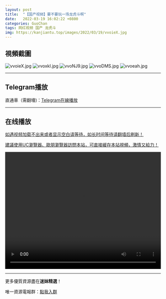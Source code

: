 ```yaml
---
layout: post
title:  "【国产视频】要不要玩一场龙虎斗啊"
date:   2022-03-19 16:02:22 +0800
categories: GuoChan
tags: 网红视频 国产 龙虎斗
img: https://kanjiantu.top/images/2022/03/19/vvoieX.jpg
---
```



## 視頻截圖

![vvoieX.jpg](https://kanjiantu.top/images/2022/03/19/vvoieX.jpg)
![vvoxkI.jpg](https://kanjiantu.top/images/2022/03/19/vvoxkI.jpg)
![vvoNJ9.jpg](https://kanjiantu.top/images/2022/03/19/vvoNJ9.jpg)
![vvoDMS.jpg](https://kanjiantu.top/images/2022/03/19/vvoDMS.jpg)
![vvoeah.jpg](https://kanjiantu.top/images/2022/03/19/vvoeah.jpg)

* * *
## Telegram播放

直通車（需翻墻)：[Telegram在線播放](https://t.me/mimeijingxuan/221)

* * *
## 在线播放
<u>如遇视频加载不出来或者显示空白请等待，如长时间等待请翻墙后刷新！</u>

<u>建議使用UC瀏覽器、歐朋瀏覽器訪問本站，可直接緩存本站視頻，激情又給力！</u>
<center><video src="https://cdn.publer.io/uploads/videos/62449915db27977586aabe45/98ffd3b5fd204732088fe6325a01610a.mp4" width="100%" height="380px" controls="controls"></video></center>

* * *
更多優質資源盡在**迷妹精選**！

唯一資源電報群：[點我入群](https://t.me/mimeijingxuan)


